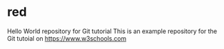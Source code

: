 # red
Hello World repository for Git tutorial
This is an example repository for the Git tutoial on https://www.w3schools.com
